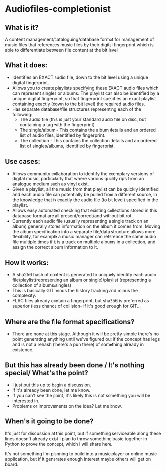# Audiofiles-completionist

## What is it?

A content management/cataloguing/database format for management of music files that references music files by their digital fingerprint which is able to differentiate between file content at the bit level 

## What it does:

- Identifies an EXACT audio file, down to the bit level using a unique digital fingerprint.
- Allows you to create playlists specifying these EXACT audio files which can represent singles or albums. The playlist can also be identified by a unique digital fingerprint, so that fingerprint specifies an exact playlist containing exactly (down to the bit level) the required audio files.
- Has separate database/file structures representing each of the following:
	- The audio file (this is just your standard audio file on disc, but containing a tag with the fingerprint)
	- The single/album - This contains the album details and an ordered list of audio files, identified by fingerprint.
	- The collection - This contains the collection details and an ordered list of singles/albums, identified by fingerprint.

## Use cases:

- Allows community collaboration to identify the exemplary versions of digital music, particularly that where various quality rips from an analogue medium such as vinyl exist.
- Given a playlist, all the music from that playlist can be quickly identified and each audio file can potentially be pulled from a different source, in the knowledge that is exactly the audio file (to bit level) specified in the playlist.
- Allows easy automated checking that existing collections stored in this database format are all present/correct/and without bit rot.
- Currently each audio file (usually representing a single track on an album) generally stores information on the album it comes from. Moving the album specification into a separate file/data structure allows more flexibility, for example a music manager can reference the same audio file multiple times if it is a track on multiple albums in a collection, and assign the correct album information to it.

## How it works:

- A sha256 hash of content is generated to uniquely identify each audio file/playlist(representing an album or single)/playlist (representing a collection of albums/singles)
- This is basically GIT minus the history tracking and minus the complexity.
- FLAC files already contain a fingerprint, but sha256 is preferred as superior (less chance of collision- if it's good enough for GIT...

## Where are the file format specifications?

- There are none at this stage. Although it will be pretty simple there's no point generating anything until we've figured out if the concept has legs and is not a rehash (there's a pun there) of something already in existence.

## But this has already been done / It's nothing special/ What's the point?

- I just put this up to begin a discussion.
- If it's already been done, let me know.
- If you can't see the point, it's likely this is not something you will be interested in.
- Problems or improvements on the idea? Let me know.

## When's it going to be done?

It's just for discussion at this point, but if something serviceable along these lines doesn't already exist I plan to throw something basic together in Python to prove the concept, which I will share here.

It's not something I'm planning to build into a music player or online music application, but if it generates enough interest maybe others will get on board.
